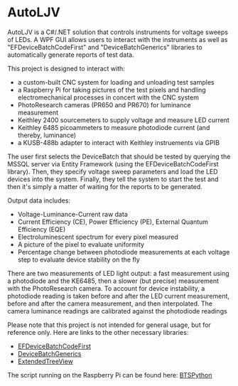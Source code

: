 # AutoLJV
AutoLJV is a C#/.NET solution that controls instruments for voltage sweeps of LEDs. A WPF GUI allows users to interact with the instruments as well as "EFDeviceBatchCodeFirst" and "DeviceBatchGenerics" libraries to automatically generate reports of test data.

This project is designed to interact with:
<ul>
<li>a custom-built CNC system for loading and unloading test samples</li>
<li>a Raspberry Pi for taking pictures of the test pixels and handling electromechanical processes in concert with the CNC system</li>
<li>PhotoResearch cameras (PR650 and PR670) for luminance measurement</li>
<li>Keithley 2400 sourcemeters to supply voltage and measure LED current</li>
<li>Keithley 6485 picoammeters to measure photodiode current (and thereby, luminance)</li>
<li>a KUSB-488b adapter to interact with Keithley instruements via GPIB</li>
</ul>

The user first selects the DeviceBatch that should be tested by querying the MSSQL server via Entity Framework (using the EFDeviceBatchCodeFirst library). Then, they specify voltage sweep parameters and load the LED devices into the system. Finally, they tell the system to start the test and then it's simply a matter of waiting for the reports to be generated.

Output data includes:
<ul>
<li>Voltage-Luminance-Current raw data</li>
<li>Current Efficiency (CE), Power Efficiency (PE), External Quantum Efficiency (EQE)</li>
<li>Electroluminescent spectrum for every pixel measured</li>
<li>A picture of the pixel to evaluate uniformity</li>
<li>Percentage change between photodiode measurements at each voltage step to evaluate device stability on the fly</li>
</ul>

There are two measurements of LED light output: a fast measurement using a photodiode and the KE6485, then a slower (but precise) measurement with the PhotoResearch camera. To account for device instability, a photodiode reading is taken before and after the LED current measurement, before and after the camera measurement, and then interpolated. The camera luminance readings are calibrated against the photodiode readings

Please note that this project is not intended for general usage, but for reference only. Here are links to the other necessary libraries:
<ul>
<li><a href="https://github.com/jakehyvonen/EFDeviceBatchCodeFirst">EFDeviceBatchCodeFirst</a></li>
<li><a href="https://github.com/jakehyvonen/DeviceBatchGenerics">DeviceBatchGenerics</a></li>
<li><a href="https://github.com/jakehyvonen/ExtendedTreeView">ExtendedTreeView</a></li>
</ul>
The script running on the Raspberry Pi can be found here: <a href="https://github.com/jakehyvonen/BTSPython">BTSPython</a>
